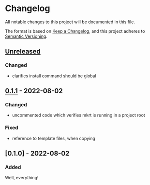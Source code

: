 # Changelog

All notable changes to this project will be documented in this file.

The format is based on [Keep a Changelog](https://keepachangelog.com/en/1.0.0),
and this project adheres to [Semantic Versioning](https://semver.org/spec/v2.0.0).

## [Unreleased]

### Changed

- clarifies install command should be global

## [0.1.1] - 2022-08-02

### Changed

- uncommented code which verifies mkrt is running in a project root

### Fixed

- reference to template files, when copying

## [0.1.0] - 2022-08-02

### Added

Well, everything!

[unreleased]: https://github.com/j4w8n/mkrt/compare/v0.1.1...HEAD
[0.1.1]: https://github.com/j4w8n/mkrt/compare/v0.0.1...v0.1.1
[0.0.1]: https://github.com/j4w8n/mkrt/releases/tag/v0.0.1